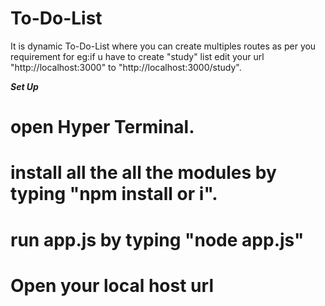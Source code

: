 # To-Do-List
It is  dynamic To-Do-List where you can create multiples routes as per you requirement for eg:if u have to create "study" list edit 
your url "http://localhost:3000" to "http://localhost:3000/study".

***Set Up***
# open Hyper Terminal.
# install all the all the modules by typing "npm install or i".
# run app.js by typing "node app.js"
# Open your local host url
